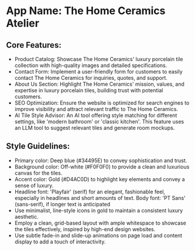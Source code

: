 # **App Name**: The Home Ceramics Atelier

## Core Features:

- Product Catalog: Showcase The Home Ceramics' luxury porcelain tile collection with high-quality images and detailed specifications.
- Contact Form: Implement a user-friendly form for customers to easily contact The Home Ceramics for inquiries, quotes, and support.
- About Us Section: Highlight The Home Ceramics' mission, values, and expertise in luxury porcelain tiles, building trust with potential customers.
- SEO Optimization: Ensure the website is optimized for search engines to improve visibility and attract relevant traffic to The Home Ceramics.
- AI Tile Style Advisor: An AI tool offering style matching for different settings, like 'modern bathroom' or 'classic kitchen'. This feature uses an LLM tool to suggest relevant tiles and generate room mockups.

## Style Guidelines:

- Primary color: Deep blue (#34495E) to convey sophistication and trust.
- Background color: Off-white (#F0F0F0) to provide a clean and luxurious canvas for the tiles.
- Accent color: Gold (#D4AC0D) to highlight key elements and convey a sense of luxury.
- Headline font: 'Playfair' (serif) for an elegant, fashionable feel, especially in headlines and short amounts of text. Body font: 'PT Sans' (sans-serif), if longer text is anticipated
- Use minimalist, line-style icons in gold to maintain a consistent luxury aesthetic.
- Employ a clean, grid-based layout with ample whitespace to showcase the tiles effectively, inspired by high-end design websites.
- Use subtle fade-in and slide-up animations on page load and content display to add a touch of interactivity.